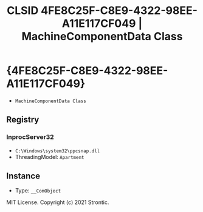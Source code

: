 ﻿---
title: "CLSID 4FE8C25F-C8E9-4322-98EE-A11E117CF049 | MachineComponentData Class"
excerpt: What is COM-Object CLSID 4FE8C25F-C8E9-4322-98EE-A11E117CF049?
---

# {4FE8C25F-C8E9-4322-98EE-A11E117CF049}

* `MachineComponentData Class`

## Registry


### InprocServer32

* `C:\Windows\system32\ppcsnap.dll`
* ThreadingModel: `Apartment`

## Instance

* Type: `__ComObject`

MIT License. Copyright (c) 2021 Strontic.



